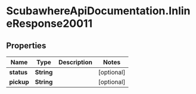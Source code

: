 # ScubawhereApiDocumentation.InlineResponse20011

## Properties
Name | Type | Description | Notes
------------ | ------------- | ------------- | -------------
**status** | **String** |  | [optional] 
**pickup** | **String** |  | [optional] 


